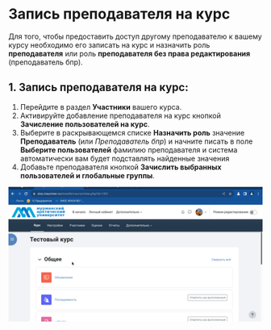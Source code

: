 # Запись преподавателя на курс

Для того, чтобы предоставить доступ другому преподавателю к вашему курсу необходимо его записать на курс и назначить роль **преподавателя** или роль **преподавателя без права редактирования** (преподаватель бпр).

## 1. **Запись преподавателя на курс**:
1. Перейдите в раздел **Участники** вашего курса.
2. Активируйте добавление преподавателя на курс кнопкой **Зачисление пользователей на курс**.
3. Выберите в раскрывающемся списке **Назначить роль** значение **Преподаватель** (или *Преподаватель бпр*) и начните писать в поле  **Выберите пользователей** фамилию преподавателя и система автоматически вам будет подставлять найденные значения
4. Добавьте преподавателя кнопкой **Зачислить выбранных пользователей и глобальные группы**.

![give acces to other teacher](images/give_access_teacher.gif)